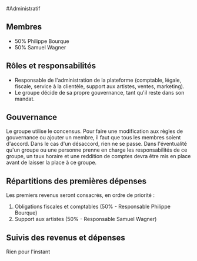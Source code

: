 #Administratif 

## Membres 
- 50% Philippe Bourque 
- 50% Samuel Wagner 

## Rôles et responsabilités
- Responsable de l'administration de la plateforme (comptable, légale, fiscale, service à la clientèle, support aux artistes, ventes, marketing).
- Le groupe décide de sa propre gouvernance, tant qu'il reste dans son mandat.

## Gouvernance 
Le groupe utilise le concensus. Pour faire une modification aux règles de gouvernance ou ajouter un membre, il faut que tous les membres soient d'accord. Dans le cas d'un désaccord, rien ne se passe. Dans l'éventualité qu'un groupe ou une personne prenne en charge les responsabilités de ce groupe, un taux horaire et une reddition de comptes devra être mis en place avant de laisser la place à ce groupe. 

## Répartitions des premières dépenses
Les premiers revenus seront consacrés, en ordre de priorité : 
1. Obligations fiscales et comptables (50% - Responsable Philippe Bourque)
2. Support aux artistes (50% - Responsable Samuel Wagner)

## Suivis des revenus et dépenses
Rien pour l'instant
